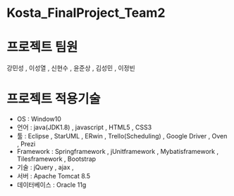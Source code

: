 
# Kosta_FinalProject_Team2

# 프로젝트 팀원
강민성 , 이성열 , 신현수 , 윤준상 , 김성민 , 이정빈

# 프로젝트 적용기술
- OS : Window10  
- 언어 : java(JDK1.8) , javascript , HTML5 , CSS3  
- 툴 : Eclipse , StarUML , ERwin , Trello(Scheduling) , Google Driver , Oven , Prezi  
- Framework : Springframework , jUnitframework , Mybatisframework , Tilesframework , Bootstrap  
- 기술 : jQuery , ajax ,   
- 서버 : Apache Tomcat 8.5  
- 데이터베이스 : Oracle 11g  


